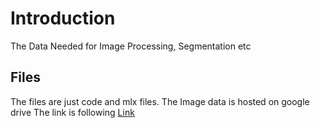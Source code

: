 # Introduction
The Data Needed for Image Processing, Segmentation etc

## Files 
The files are just code and mlx files. The Image data is hosted on google drive
The link is following
[Link](https://drive.google.com/file/d/1kpe58Rwy92_nE0cWE4foW-zr_4s9Y5Yb/view?usp=sharing)
